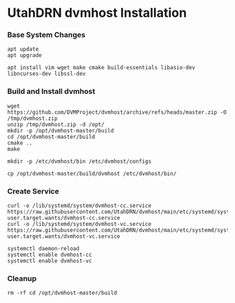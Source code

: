 # UtahDRN dvmhost Installation

### Base System Changes
```
apt update
apt upgrade

apt install vim wget make cmake build-essentials libasio-dev libncurses-dev libssl-dev
```
### Build and Install dvmhost
```
wget https://github.com/DVMProject/dvmhost/archive/refs/heads/master.zip -O /tmp/dvmhost.zip
unzip /tmp/dvmhost.zip -d /opt/
mkdir -p /opt/dvmhost-master/build
cd /opt/dvmhost-master/build
cmake ..
make

mkdir -p /etc/dvmhost/bin /etc/dvmhost/configs

cp /opt/dvmhost-master/build/dvmhost /etc/dvmhost/bin/
```
### Create Service
```
curl -o /lib/systemd/system/dvmhost-cc.service https://raw.githubusercontent.com/UtahDRN/dvmhost/main/etc/systemd/system/multi-user.target.wants/dvmhost-cc.service
curl -o /lib/systemd/system/dvmhost-vc.service https://raw.githubusercontent.com/UtahDRN/dvmhost/main/etc/systemd/system/multi-user.target.wants/dvmhost-vc.service

systemctl daemon-reload
systemctl enable dvmhost-cc
systemctl enable dvmhost-vc
```
### Cleanup
```
rm -rf cd /opt/dvmhost-master/build
```
###

